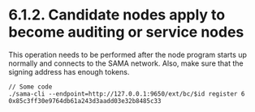 # 6.1.2. Candidate nodes apply to become auditing or service nodes

This operation needs to be performed after the node program starts up normally and connects to the SAMA network. Also, make sure that the signing address has enough tokens.

```
// Some code
./sama-cli --endpoint=http://127.0.0.1:9650/ext/bc/$id register 6  0x85c3ff30e9764db61a243d3aadd03e32b8485c33
```
